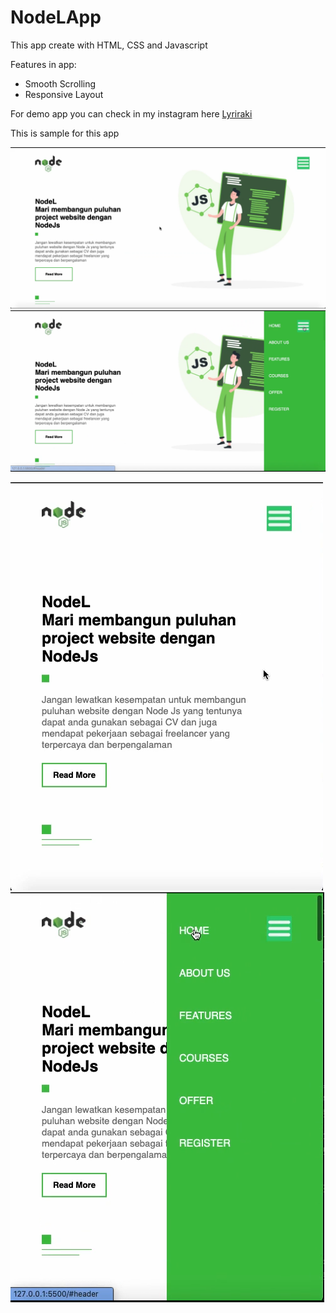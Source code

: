 # NodeLApp

This app create with HTML, CSS and Javascript

Features in app:
- Smooth Scrolling
- Responsive Layout

For demo app you can check in my instagram here [Lyriraki](https://www.instagram.com/lyriraki/)

This is sample for this app

![Sample](https://github.com/Lyriraki/Nodel-HtmlCssJavascript/blob/master/screenshot/home1.png?raw=true)
![Sample](https://github.com/Lyriraki/Nodel-HtmlCssJavascript/blob/master/screenshot/home2.png?raw=true)

![Sample](https://github.com/Lyriraki/Nodel-HtmlCssJavascript/blob/master/screenshot/home3.png?raw=true)
![Sample](https://github.com/Lyriraki/Nodel-HtmlCssJavascript/blob/master/screenshot/home4.png?raw=true)
